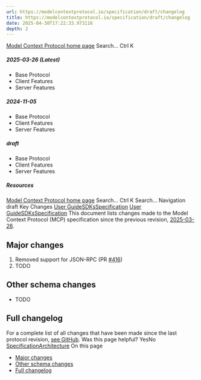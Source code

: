 ```yaml
---
url: https://modelcontextprotocol.io/specification/draft/changelog
title: https://modelcontextprotocol.io/specification/draft/changelog
date: 2025-04-30T17:22:33.973116
depth: 2
---
```


[Model Context Protocol home page](https://modelcontextprotocol.io/)
Search...
Ctrl K
##### 2025-03-26 (Latest)
  * Base Protocol
  * Client Features
  * Server Features


##### 2024-11-05
  * Base Protocol
  * Client Features
  * Server Features


##### draft
  * Base Protocol
  * Client Features
  * Server Features


##### Resources


[Model Context Protocol home page](https://modelcontextprotocol.io/)
Search...
Ctrl K
Search...
Navigation
draft
Key Changes
[User Guide](https://modelcontextprotocol.io/introduction)[SDKs](https://modelcontextprotocol.io/sdk/java/mcp-overview)[Specification](https://modelcontextprotocol.io/specification/2025-03-26)
[User Guide](https://modelcontextprotocol.io/introduction)[SDKs](https://modelcontextprotocol.io/sdk/java/mcp-overview)[Specification](https://modelcontextprotocol.io/specification/2025-03-26)
This document lists changes made to the Model Context Protocol (MCP) specification since the previous revision, [2025-03-26](https://modelcontextprotocol.io/specification/2025-03-26).
## Major changes
  1. Removed support for JSON-RPC (PR [#416](https://github.com/modelcontextprotocol/specification/pull/416))
  2. TODO


## Other schema changes
  * TODO


## Full changelog
For a complete list of all changes that have been made since the last protocol revision, [see GitHub](https://github.com/modelcontextprotocol/specification/compare/2025-03-26...draft).
Was this page helpful?
YesNo
[Specification](https://modelcontextprotocol.io/specification/draft)[Architecture](https://modelcontextprotocol.io/specification/draft/architecture)
On this page
  * [Major changes](https://modelcontextprotocol.io/specification/draft/changelog#major-changes)
  * [Other schema changes](https://modelcontextprotocol.io/specification/draft/changelog#other-schema-changes)
  * [Full changelog](https://modelcontextprotocol.io/specification/draft/changelog#full-changelog)




